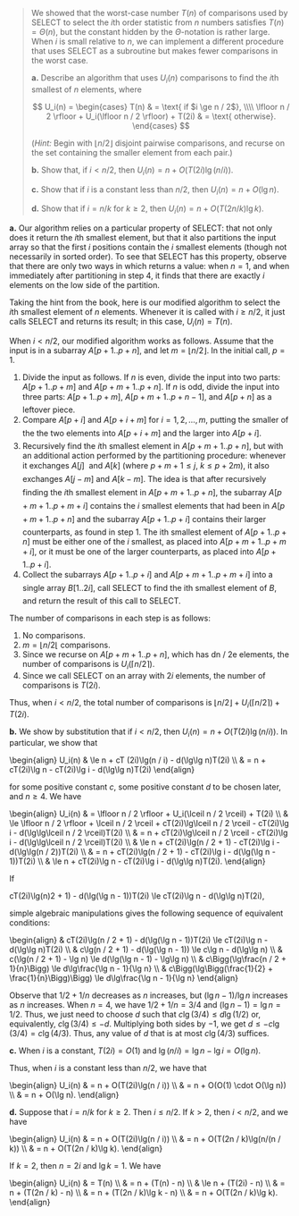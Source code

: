 > We showed that the worst-case number $T(n)$ of comparisons used by $\text{SELECT}$ to select the $i$th order statistic from $n$ numbers satisfies $T(n) = \Theta(n)$, but the constant hidden by the $\Theta$-notation is rather large. When $i$ is small relative to $n$, we can implement a different procedure that uses $\text{SELECT}$ as a subroutine but makes fewer comparisons in the worst case.
>
> **a.** Describe an algorithm that uses $U_i(n)$ comparisons to find the $i$th smallest of $n$ elements, where
>
> $$
> U_i(n) = 
> \begin{cases} 
> T(n) & = \text{ if $i \ge n / 2$}, \\\\
> \lfloor n / 2 \rfloor + U_i(\lfloor n / 2 \rfloor) + T(2i) & = \text{ otherwise}.
> \end{cases}
> $$
>
> ($\textit{Hint:}$ Begin with $\lfloor n / 2 \rfloor$ disjoint pairwise comparisons, and recurse on the set containing the smaller element from each pair.)
>
> **b.** Show that, if $i < n / 2$, then $U_i(n) = n + O(T(2i)\lg(n / i))$.
>
> **c.** Show that if $i$ is a constant less than $n / 2$, then $U_i(n) = n + O(\lg n)$.
>
> **d.** Show that if $i = n / k$ for $k \ge 2$, then $U_i(n) = n + O(T(2n / k)\lg k)$.

**a.** Our algorithm relies on a particular property of $\text{SELECT}$: that not only does it return the $i$th smallest element, but that it also partitions the input array so that the first $i$ positions contain the $i$ smallest elements (though not necessarily in sorted order). To see that $\text{SELECT}$ has this property, observe that there are only two ways in which returns a value: when $n = 1$, and when immediately after partitioning in step 4, it finds that there are exactly $i$ elements on the low side of the partition.

Taking the hint from the book, here is our modified algorithm to select the $i$th smallest element of $n$ elements. Whenever it is called with $i \ge n / 2$, it just calls $\text{SELECT}$ and returns its result; in this case, $U_i(n) = T(n)$.

When $i < n / 2$, our modified algorithm works as follows. Assume that the input is in a subarray $A[p + 1..p + n]$, and let $m = \lfloor n / 2 \rfloor$. In the initial call, $p = 1$.

1. Divide the input as follows. If $n$ is even, divide the input into two parts: $A[p + 1..p + m]$ and $A[p + m + 1..p + n]$. If $n$ is odd, divide the input into three parts: $A[p + 1..p + m]$, $A[p + m + 1..p + n - 1]$, and $A[p + n]$ as a leftover piece.
2. Compare $A[p + i]$ and $A[p + i + m]$ for $i = 1, 2, \ldots, m$, putting the smaller of the the two elements into $A[p + i + m]$ and the larger into $A[p + i]$.
3. Recursively find the $i$th smallest element in $A[p + m + 1..p + n]$, but with an additional action performed by the partitioning procedure: whenever it exchanges $A[j]$  and $A[k]$ (where $p + m + 1 \le j$, $k \le p + 2m$), it also exchanges $A[j - m]$ and $A[k - m]$. The idea is that after recursively finding the $i$th smallest element in $A[p + m + 1..p + n]$, the subarray $A[p + m + 1..p + m + i]$ contains the $i$ smallest elements that had been in $A[p + m + 1..p + n]$ and the subarray $A[p + 1..p + i]$ contains their larger counterparts, as found in step 1. The ith smallest element of $A[p + 1..p + n]$ must be either one of the $i$ smallest, as placed into $A[p + m + 1..p + m + i]$, or it must be one of the larger counterparts, as placed into $A[p + 1..p + i]$.
4. Collect the subarrays $A[p + 1..p + i]$ and $A[p + m + 1..p + m + i]$ into a single array $B[1..2i]$, call $\text{SELECT}$ to find the ith smallest element of $B$, and return the result of this call to $\text{SELECT}$.

The number of comparisons in each step is as follows:

1. No comparisons.
2. $m = \lfloor n / 2 \lfloor$ comparisons.
3. Since we recurse on $A[p + m + 1..p + n]$, which has dn / 2e elements, the number of comparisons is $U_i(\lceil n / 2 \rceil)$.
4. Since we call $\text{SELECT}$ on an array with $2i$ elements, the number of comparisons is $T(2i)$.

Thus, when $i < n / 2$, the total number of comparisons is $\lfloor n / 2 \rfloor + U_i(\lceil n / 2 \rceil) + T(2i)$.

**b.** We show by substitution that if $i < n / 2$, then $U_i(n) = n + O(T(2i)\lg(n / i))$. In particular, we show that

\begin{align}
U_i(n) & \le n + cT (2i)\lg(n / i) - d(\lg\lg n)T(2i) \\\\
       & =   n + cT(2i)\lg n - cT(2i)\lg i - d(\lg\lg n)T(2i)
\end{align}

for some positive constant $c$, some positive constant $d$ to be chosen later, and $n \ge 4$. We have

\begin{align}
U_i(n) 
    & =   \lfloor n / 2 \rfloor + U_i(\lceil n / 2 \rceil) + T(2i) \\\\
    & \le \lfloor n / 2 \rfloor + \lceil n / 2 \rceil + cT(2i)\lg\lceil n / 2 \rceil - cT(2i)\lg i - d(\lg\lg\lceil n / 2 \rceil)T(2i) \\\\
    & =   n + cT(2i)\lg\lceil n / 2 \rceil - cT(2i)\lg i - d(\lg\lg\lceil n / 2 \rceil)T(2i) \\\\
    & \le n + cT(2i)\lg(n / 2 + 1) - cT(2i)\lg i - d(\lg\lg(n / 2))T(2i) \\\\
    & =   n + cT(2i)\lg(n / 2 + 1) - cT(2i)\lg i - d(\lg(\lg n - 1))T(2i) \\\\
    & \le n + cT(2i)\lg n - cT(2i)\lg i - d(\lg\lg n)T(2i).
\end{align}

If

cT(2i)\lg(n)2 + 1) - d(\lg(\lg n - 1))T(2i) \le cT(2i)\lg n - d(\lg\lg n)T(2i),

simple algebraic manipulations gives the following sequence of equivalent conditions:

\begin{align}
& cT(2i)\lg(n / 2 + 1) - d(\lg(\lg n - 1))T(2i) \le cT(2i)\lg n - d(\lg\lg n)T(2i) \\\\
& c\lg(n / 2 + 1) - d(\lg(\lg n - 1)) \le c\lg n - d(\lg\lg n) \\\\
& c(\lg(n / 2 + 1) - \lg n) \le d(\lg(\lg n - 1) - \lg\lg n) \\\\
& c\Bigg(\lg\frac{n / 2 + 1}{n}\Bigg) \le d\lg\frac{\lg n - 1}{\lg n} \\\\
& c\Bigg(\lg\Bigg(\frac{1}{2} + \frac{1}{n}\Bigg)\Bigg) \le d\lg\frac{\lg n - 1}{\lg n}
\end{align}

Observe that $1 / 2 + 1 / n$ decreases as $n$ increases, but $(\lg n - 1) / \lg n$ increases as $n$ increases. When $n = 4$, we have $1 / 2 + 1 / n = 3 / 4$ and $(\lg n - 1) = \lg n = 1 / 2$. Thus, we just need to choose $d$ such that $c\lg(3 / 4) \le d\lg(1 / 2)$ or, equivalently, $c\lg(3 / 4) \le -d$. Multiplying both sides by $-1$, we get $d \le -c\lg(3 / 4) = c\lg(4 / 3)$. Thus, any value of $d$ that is at most $c\lg(4 / 3)$ suffices.

**c.** When $i$ is a constant, $T(2i) = O(1)$ and $\lg(n / i) = \lg n - \lg i = O(\lg n)$.

Thus, when $i$ is a constant less than $n / 2$, we have that

\begin{align}
U_i(n) & = n + O(T(2i)\lg(n / i)) \\\\
       & = n + O(O(1) \cdot O(\lg n)) \\\\
       & = n + O(\lg n).
\end{align}

**d.** Suppose that $i = n / k$ for $k \ge 2$. Then $i \le n / 2$. If $k > 2$, then $i < n / 2$, and we have

\begin{align}
U_i(n) & = n + O(T(2i)\lg(n / i)) \\\\
       & = n + O(T(2n / k)\lg(n/(n / k)) \\\\
       & = n + O(T(2n / k)\lg k).
\end{align}

If $k = 2$, then $n = 2i$ and $\lg k = 1$. We have

\begin{align}
U_i(n) & =   T(n) \\\\
       & =   n + (T(n) - n) \\\\
       & \le n + (T(2i) - n) \\\\
       & =   n + (T(2n / k) - n) \\\\
       & =   n + (T(2n / k)\lg k - n) \\\\
       & =   n + O(T(2n / k)\lg k).
\end{align}
